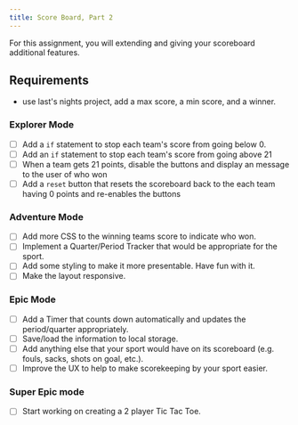 ```yaml
---
title: Score Board, Part 2
---
```


For this assignment, you will extending and giving your scoreboard additional features.

## Requirements

- use last's nights project, add a max score, a min score, and a winner.

### Explorer Mode

- [ ] Add a `if` statement to stop each team's score from going below 0.
- [ ] Add an `if` statement to stop each team's score from going above 21
- [ ] When a team gets 21 points, disable the buttons and display an message to the user of who won
- [ ] Add a `reset` button that resets the scoreboard back to the each team having 0 points and re-enables the buttons

### Adventure Mode

- [ ] Add more CSS to the winning teams score to indicate who won.
- [ ] Implement a Quarter/Period Tracker that would be appropriate for the sport.
- [ ] Add some styling to make it more presentable. Have fun with it.
- [ ] Make the layout responsive.

### Epic Mode

- [ ] Add a Timer that counts down automatically and updates the period/quarter appropriately.
- [ ] Save/load the information to local storage.
- [ ] Add anything else that your sport would have on its scoreboard (e.g. fouls, sacks, shots on goal, etc.).
- [ ] Improve the UX to help to make scorekeeping by your sport easier.

### Super Epic mode

- [ ] Start working on creating a 2 player Tic Tac Toe.
